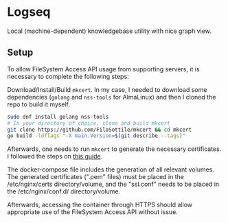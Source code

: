 # Logseq

Local (machine-dependent) knowledgebase utility with nice graph view.

## Setup

To allow FileSystem Access API usage from supporting servers, it is necessary to complete the following steps:

Download/Install/Build `mkcert`. In my case, I needed to download some dependencies (`golang` and `nss-tools` for AlmaLinux) and then I cloned the repo to build it myself.

```bash
sudo dnf install golang nss-tools
# In your directory of choice, clone and build mkcert
git clone https://github.com/FiloSottile/mkcert && cd mkcert
go build -ldflags "-X main.Version=$(git describe --tags)"
```

Afterwards, one needs to run `mkcert` to generate the necessary certificates. I followed the steps on [this guide](https://github.com/logseq/logseq/blob/master/docs/docker-web-app-guide.md).

The docker-compose file includes the generation of all relevant volumes. The generated certificates (".pem" files) must be placed in the /etc/nginx/certs directory/volume, and the "ssl.conf" needs to be placed in the /etc/nginx/conf.d/ directory/volume.

Afterwards, accessing the container through HTTPS should allow appropriate use of the FileSystem Access API without issue.
